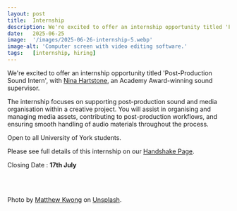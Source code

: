 ```yaml
---
layout: post
title:  Internship
description: We're excited to offer an internship opportunity titled 'Post-Production Sound Intern', with Nina Hartstone, an Academy Award-winning sound supervisor. 
date:   2025-06-25
image:  '/images/2025-06-26-internship-5.webp'
image-alt: 'Computer screen with video editing software.'
tags:   [internship, hiring]
---  
```


We're excited to offer an internship opportunity titled 'Post-Production Sound Intern', with [Nina Hartstone](https://enhancingaudiodescription.com/team-panel-hartstone), an Academy Award-winning sound supervisor.

The internship focuses on supporting post-production sound and media organisation within a creative project. You will assist in organising and managing media assets, contributing to post-production workflows, and ensuring smooth handling of audio materials throughout the process. 

Open to all University of York students.

Please see full details of this internship on our [Handshake Page](https://york.joinhandshake.co.uk/jobs/186998/share_preview).

Closing Date : **17th July**

<br><br>

Photo by <a href="https://unsplash.com/@mattykwong1?utm_content=creditCopyText&utm_medium=referral&utm_source=unsplash">Matthew Kwong</a> on <a href="https://unsplash.com/photos/person-using-macbook-pro-turned-on-qJgW5ewKCO8?utm_content=creditCopyText&utm_medium=referral&utm_source=unsplash">Unsplash</a>.

